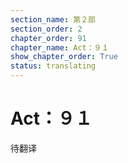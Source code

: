 ```yaml
---
section_name: 第２部
section_order: 2
chapter_order: 91
chapter_name: Act：９１
show_chapter_order: True
status: translating
---
```


# Act：９１
待翻译
